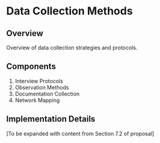 # Data Collection Methods

## Overview
Overview of data collection strategies and protocols.

## Components
1. Interview Protocols
2. Observation Methods
3. Documentation Collection
4. Network Mapping

## Implementation Details
[To be expanded with content from Section 7.2 of proposal] 